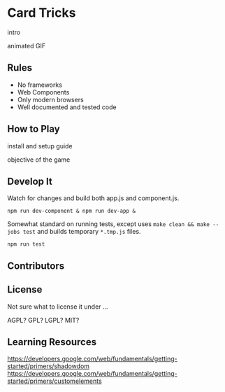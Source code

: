 # Card Tricks

intro

animated GIF

## Rules

* No frameworks
* Web Components
* Only modern browsers
* Well documented and tested code

## How to Play

install and setup guide

objective of the game

## Develop It

Watch for changes and build both app.js and component.js.
```
npm run dev-component & npm run dev-app &
```

Somewhat standard on running tests, except uses 
`make clean && make --jobs test`
and builds temporary `*.tmp.js` files.
```
npm run test
```

## Contributors

## License

Not sure what to license it under ...

AGPL? GPL? LGPL? MIT?

## Learning Resources

https://developers.google.com/web/fundamentals/getting-started/primers/shadowdom
https://developers.google.com/web/fundamentals/getting-started/primers/customelements

